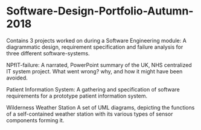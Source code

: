# Software-Design-Portfolio-Autumn-2018
Contains 3 projects worked on during a Software Engineering module: A diagrammatic design, requirement specification and failure analysis for three different software-systems.

NPfIT-failure:
A narrated, PowerPoint summary of the UK, NHS centralized IT system project. What went wrong? why, and how it might have been avoided. 

Patient Information System:
A gathering and specification of software requirements for a prototype patient information system.

Wilderness Weather Station
A set of UML diagrams, depicting the functions of a self-contained weather station with its various types of sensor components forming it.
